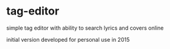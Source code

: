 # tag-editor

simple tag editor with ability to search lyrics and covers online

initial version developed for personal use in 2015
